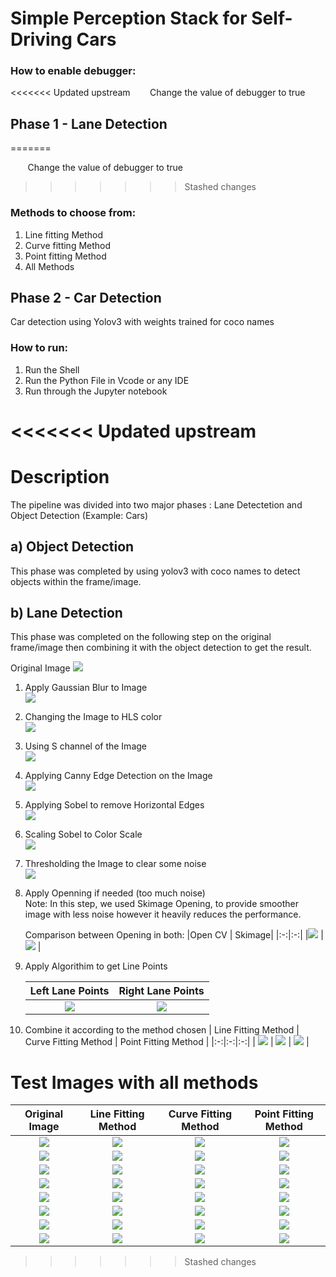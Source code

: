 # Simple Perception Stack for Self-Driving Cars

### How to enable debugger:
<<<<<<< Updated upstream
 &nbsp;&nbsp;&nbsp;&nbsp;&nbsp;&nbsp;&nbsp;Change the value of debugger to true
 
## Phase 1 - Lane Detection
=======

&nbsp;&nbsp;&nbsp;&nbsp;&nbsp;&nbsp;&nbsp;Change the value of debugger to true
>>>>>>> Stashed changes

### Methods to choose from:

1. Line fitting Method
2. Curve fitting Method
3. Point fitting Method
4. All Methods

## Phase 2 - Car Detection
 Car detection using Yolov3 with weights trained for coco names

### How to run:

1. Run the Shell
2. Run the Python File in Vcode or any IDE
3. Run through the Jupyter notebook

<<<<<<< Updated upstream
=======
# Description

The pipeline was divided into two major phases : Lane Detectetion and Object Detection (Example: Cars)

## a) Object Detection

This phase was completed by using yolov3 with coco names to detect objects within the frame/image.

## b) Lane Detection

This phase was completed on the following step on the original frame/image then combining it with the object detection to get the result. <br/>

Original Image
![](./media/read_me/test4.jpg)

1. Apply Gaussian Blur to Image <br />
   ![](./media/read_me/Gaussian.png)

2. Changing the Image to HLS color <br />
   ![](./media/read_me/HSL.png)

3. Using S channel of the Image <br />
   ![](./media/read_me/S%20channel.png)

4. Applying Canny Edge Detection on the Image <br />
   ![](./media/read_me/Canny.png)

5. Applying Sobel to remove Horizontal Edges <br />
   ![](./media/read_me/Sobel.png)

6. Scaling Sobel to Color Scale <br />
   ![](./media/read_me/Scaled%20Sobel.png)

7. Thresholding the Image to clear some noise <br />
   ![](./media/read_me//Thresholded%20Sobel.png)

8. Apply Openning if needed (too much noise) <br />
   Note: In this step, we used Skimage Opening, to provide smoother image with less noise however it heavily reduces the performance. <br/>

   Comparison between Opening in both:
   |Open CV | Skimage|
   |:-:|:-:|
   |![](./media/read_me/Opening.png) | ![](./media/read_me/OpeniningSKI.png) |

9. Apply Algorithim to get Line Points

   |           Left Lane Points           |           Right Lane Points           |
   | :----------------------------------: | :-----------------------------------: |
   | ![](./media/read_me/Left%20Lane.png) | ![](./media/read_me/Right%20Lane.png) |

10. Combine it according to the method chosen
    | Line Fitting Method | Curve Fitting Method | Point Fitting Method |
    |:-:|:-:|:-:|
    | ![](./media/read_me/Samples/Image%204%20-%20Line%20Method.png) | ![](./media/read_me/Samples/Image%204%20-%20Curve%20Method.png) | ![](./media/read_me/Samples/Image%204%20-%20Point%20Method.png) |

# Test Images with all methods

|               Original Image               |                      Line Fitting Method                       |                      Curve Fitting Method                       |                      Point Fitting Method                       |
| :----------------------------------------: | :------------------------------------------------------------: | :-------------------------------------------------------------: | :-------------------------------------------------------------: |
| ![](./media/read_me/Samples/Image%201.png) | ![](./media/read_me/Samples/Image%201%20-%20Line%20Method.png) | ![](./media/read_me/Samples/Image%201%20-%20Curve%20Method.png) | ![](./media/read_me/Samples/Image%201%20-%20Point%20Method.png) |
| ![](./media/read_me/Samples/Image%202.png) | ![](./media/read_me/Samples/Image%202%20-%20Line%20Method.png) | ![](./media/read_me/Samples/Image%202%20-%20Curve%20Method.png) | ![](./media/read_me/Samples/Image%202%20-%20Point%20Method.png) |
| ![](./media/read_me/Samples/Image%203.png) | ![](./media/read_me/Samples/Image%203%20-%20Line%20Method.png) | ![](./media/read_me/Samples/Image%203%20-%20Curve%20Method.png) | ![](./media/read_me/Samples/Image%203%20-%20Point%20Method.png) |
| ![](./media/read_me/Samples/Image%204.png) | ![](./media/read_me/Samples/Image%204%20-%20Line%20Method.png) | ![](./media/read_me/Samples/Image%204%20-%20Curve%20Method.png) | ![](./media/read_me/Samples/Image%204%20-%20Point%20Method.png) |
| ![](./media/read_me/Samples/Image%205.png) | ![](./media/read_me/Samples/Image%205%20-%20Line%20Method.png) | ![](./media/read_me/Samples/Image%205%20-%20Curve%20Method.png) | ![](./media/read_me/Samples/Image%205%20-%20Point%20Method.png) |
| ![](./media/read_me/Samples/Image%206.png) | ![](./media/read_me/Samples/Image%206%20-%20Line%20Method.png) | ![](./media/read_me/Samples/Image%206%20-%20Curve%20Method.png) | ![](./media/read_me/Samples/Image%206%20-%20Point%20Method.png) |
| ![](./media/read_me/Samples/Image%207.png) | ![](./media/read_me/Samples/Image%207%20-%20Line%20Method.png) | ![](./media/read_me/Samples/Image%207%20-%20Curve%20Method.png) | ![](./media/read_me/Samples/Image%207%20-%20Point%20Method.png) |
| ![](./media/read_me/Samples/Image%208.png) | ![](./media/read_me/Samples/Image%208%20-%20Line%20Method.png) | ![](./media/read_me/Samples/Image%208%20-%20Curve%20Method.png) | ![](./media/read_me/Samples/Image%208%20-%20Point%20Method.png) |
>>>>>>> Stashed changes
